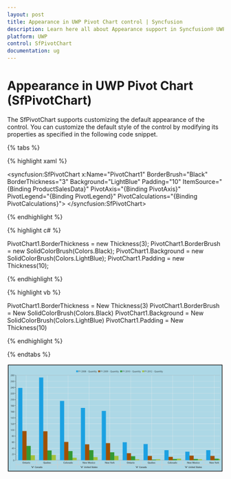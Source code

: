 ```yaml
---
layout: post
title: Appearance in UWP Pivot Chart control | Syncfusion
description: Learn here all about Appearance support in Syncfusion® UWP Pivot Chart (SfPivotChart) control and more.
platform: UWP
control: SfPivotChart
documentation: ug
---
```


# Appearance in UWP Pivot Chart (SfPivotChart)

The SfPivotChart supports customizing the default appearance of the control. You can customize the default style of the control by modifying its properties as specified in the following code snippet.

{% tabs %}

{% highlight xaml %}

<syncfusion:SfPivotChart x:Name="PivotChart1" BorderBrush="Black" BorderThickness="3" Background="LightBlue" Padding="10"
                         ItemSource="{Binding ProductSalesData}" PivotAxis="{Binding PivotAxis}"
                         PivotLegend="{Binding PivotLegend}" PivotCalculations="{Binding PivotCalculations}">
</syncfusion:SfPivotChart>

{% endhighlight %}

{% highlight c# %}

PivotChart1.BorderThickness = new Thickness(3);
PivotChart1.BorderBrush = new SolidColorBrush(Colors.Black);
PivotChart1.Background = new SolidColorBrush(Colors.LightBlue);
PivotChart1.Padding = new Thickness(10);

{% endhighlight %}

{% highlight vb %}

PivotChart1.BorderThickness = New Thickness(3)
PivotChart1.BorderBrush = New SolidColorBrush(Colors.Black)
PivotChart1.Background = New SolidColorBrush(Colors.LightBlue)
PivotChart1.Padding = New Thickness(10)

{% endhighlight %}

{% endtabs %}

![appearance](Appearance_images/appearance.png)
